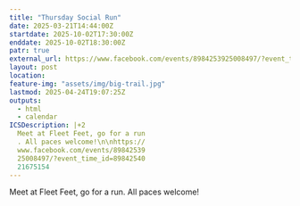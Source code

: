 ```yaml
---
title: "Thursday Social Run"
date: 2025-03-21T14:44:00Z
startdate: 2025-10-02T17:30:00Z
enddate: 2025-10-02T18:30:00Z
patr: true
external_url: https://www.facebook.com/events/8984253925008497/?event_time_id=8984254021675154
layout: post
location: 
feature-img: "assets/img/big-trail.jpg"
lastmod: 2025-04-24T19:07:25Z
outputs:
  - html
  - calendar
ICSDescription: |+2
  Meet at Fleet Feet, go for a run  . All paces welcome!\n\nhttps://  www.facebook.com/events/89842539  25008497/?event_time_id=89842540  21675154
---
```


Meet at Fleet Feet, go for a run. All paces welcome!<br>
  <br>
  
